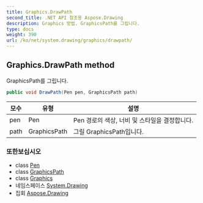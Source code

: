 ```yaml
---
title: Graphics.DrawPath
second_title: .NET API 참조용 Aspose.Drawing
description: Graphics 방법. GraphicsPath를 그립니다.
type: docs
weight: 390
url: /ko/net/system.drawing/graphics/drawpath/
---
```

## Graphics.DrawPath method

GraphicsPath를 그립니다.

```csharp
public void DrawPath(Pen pen, GraphicsPath path)
```

| 모수 | 유형 | 설명 |
| --- | --- | --- |
| pen | Pen | Pen 경로의 색상, 너비 및 스타일을 결정합니다. |
| path | GraphicsPath | 그릴 GraphicsPath입니다. |

### 또한보십시오

* class [Pen](../../pen/)
* class [GraphicsPath](../../../system.drawing.drawing2d/graphicspath/)
* class [Graphics](../)
* 네임스페이스 [System.Drawing](../../graphics/)
* 집회 [Aspose.Drawing](../../../)


